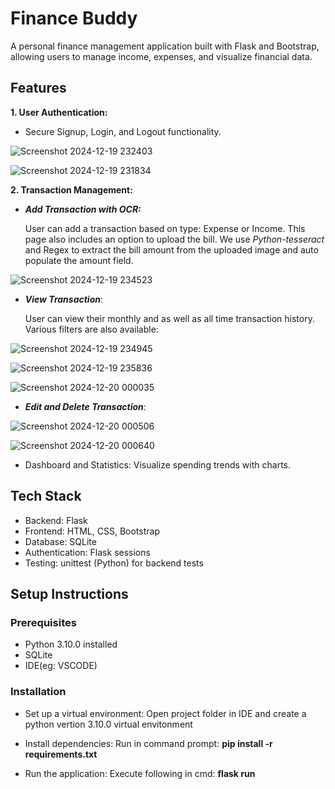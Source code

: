 
# Finance Buddy

A personal finance management application built with Flask and Bootstrap, allowing users to manage income, expenses, and visualize financial data. 

## Features
**1. User Authentication:** 

* Secure Signup, Login, and Logout functionality.

![Screenshot 2024-12-19 232403](https://github.com/user-attachments/assets/84177556-4e31-4aeb-82cd-984c4bfda475)

![Screenshot 2024-12-19 231834](https://github.com/user-attachments/assets/611b1d95-4078-4f06-b4f6-64bca3643f79)


**2. Transaction Management:** 

* *__Add Transaction with OCR:__*
  
  User can add a transaction based on type: Expense or Income. This page also includes an option to upload the bill. We use *Python-tesseract* and Regex to extract the bill amount from the uploaded image and auto populate the amount field.

![Screenshot 2024-12-19 234523](https://github.com/user-attachments/assets/45ddc5ef-6d2c-413b-be4c-93734744ee19)

* *__View Transaction__*:
  
  User can view their monthly and as well as all time transaction history. Various filters are also available:

![Screenshot 2024-12-19 234945](https://github.com/user-attachments/assets/3c8d4478-a30e-43d7-8663-19ef376e4595)

![Screenshot 2024-12-19 235836](https://github.com/user-attachments/assets/bd28d323-e7c8-414e-a2fd-344e06e50515)

![Screenshot 2024-12-20 000035](https://github.com/user-attachments/assets/a7881748-1bf8-48c2-b429-5ebd6600c5c6)

* *__Edit and Delete Transaction__*:

![Screenshot 2024-12-20 000506](https://github.com/user-attachments/assets/5ef95c5e-1313-4121-a7e9-32cf0269201a)

![Screenshot 2024-12-20 000640](https://github.com/user-attachments/assets/42ca5e2d-9a92-44ae-8ee4-12872d0b4685)

* Dashboard and Statistics: Visualize spending trends with charts.

## Tech Stack
* Backend: Flask
* Frontend: HTML, CSS, Bootstrap
* Database: SQLite
* Authentication: Flask sessions
* Testing: unittest (Python) for backend tests


## Setup Instructions
### Prerequisites
* Python 3.10.0 installed
* SQLite 
* IDE(eg: VSCODE)
### Installation
* Set up a virtual environment: Open project folder in IDE and create a python vertion 3.10.0 virtual envitonment 

* Install dependencies: Run in command prompt: **pip install -r requirements.txt**

* Run the application: Execute following in cmd: **flask run**
